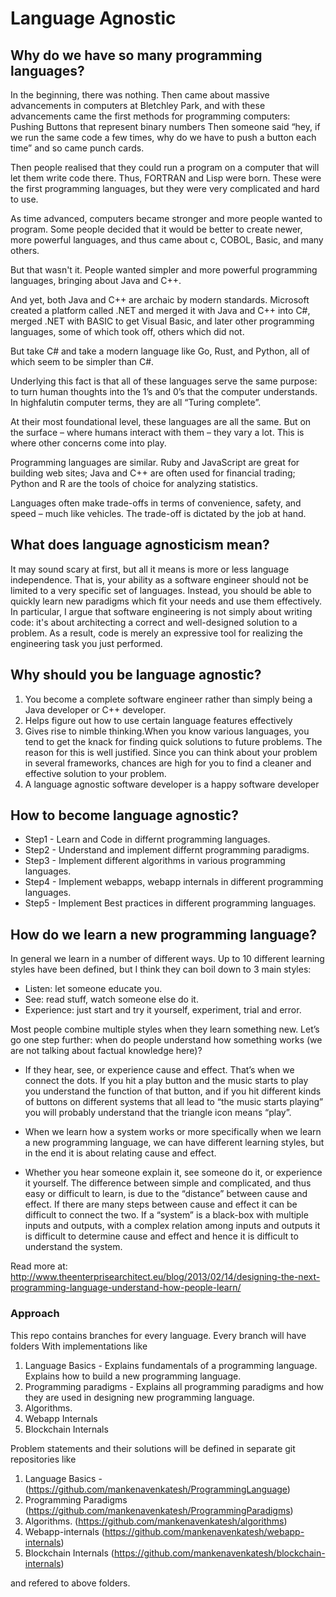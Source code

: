 # Language Agnostic

## Why do we have so many programming languages?
In the beginning, there was nothing. Then came about massive advancements in computers at Bletchley Park, and with these advancements came the first methods for programming computers:
Pushing Buttons that represent binary numbers
Then someone said “hey, if we run the same code a few times, why do we have to push a button each time” and so came punch cards.

Then people realised that they could run a program on a computer that will let them write code there. Thus, FORTRAN and Lisp were born. These were the first programming languages, but they were very complicated and hard to use.

As time advanced, computers became stronger and more people wanted to program. Some people decided that it would be better to create newer, more powerful languages, and thus came about c, COBOL, Basic, and many others.

But that wasn't it. People wanted simpler and more powerful programming languages, bringing about Java and C++.

And yet, both Java and C++ are archaic by modern standards. Microsoft created a platform called .NET and merged it with Java and C++ into C#, merged .NET with BASIC to get Visual Basic, and later other programming languages, some of which took off, others which did not.

But take C# and take a modern language like Go, Rust, and Python, all of which seem to be simpler than C#.

Underlying this fact is that all of these languages serve the same purpose: to turn human thoughts into the 1’s and 0’s that the computer understands. In highfalutin computer terms, they are all “Turing complete”.

At their most foundational level, these languages are all the same. But on the surface – where humans interact with them – they vary a lot. This is where other concerns come into play.

Programming languages are similar. Ruby and JavaScript are great for building web sites; Java and C++ are often used for financial trading; Python and R are the tools of choice for analyzing statistics.

Languages often make trade-offs in terms of convenience, safety, and speed – much like vehicles. The trade-off is dictated by the job at hand.


## What does language agnosticism mean?
It may sound scary at first, but all it means is more or less language independence. That is, your ability as a software engineer should not be limited to a very specific set of languages. Instead, you should be able to quickly learn new paradigms which fit your needs and use them effectively. In particular, I argue that software engineering is not simply about writing code: it's about architecting a correct and well-designed solution to a problem. As a result, code is merely an expressive tool for realizing the engineering task you just performed.

## Why should you be language agnostic?
1. You become a complete software engineer rather than simply being a Java developer or C++ developer.
2. Helps figure out how to use certain language features effectively
3. Gives rise to nimble thinking.When you know various languages, you tend to get the knack for finding quick solutions to future problems. The reason for this is well justified. Since you can think about your problem in several frameworks, chances are high for you to find a cleaner and effective solution to your problem.
4. A language agnostic software developer is a happy software developer

## How to become language agnostic?
 -  Step1 - Learn and Code in differnt programming languages.
 -  Step2 - Understand and implement differnt programming paradigms. 
 -  Step3 - Implement different algorithms in various programming languages.
 -  Step4 - Implement webapps, webapp internals in different programming languages.
 -  Step5 - Implement Best practices in different programming languages.
 
 ## How do we learn a new programming language?
In general we learn in a number of different ways. Up to 10 different learning styles have been defined, but I think they can boil down to 3 main styles: 
- Listen: let someone educate you. 
- See: read stuff, watch someone else do it. 
- Experience: just start and try it yourself, experiment, trial and error.

Most people combine multiple styles when they learn something new. Let’s go one step further: 
when do people understand how something works (we are not talking about factual knowledge here)? 

- If they hear, see, or experience cause and effect. That’s when we connect the dots. If you hit a play button and the music starts to play you understand the function of that button, and if you hit different kinds of buttons on different systems that all lead to “the music starts playing” you will probably understand that the triangle icon means “play”.

- When we learn how a system works or more specifically when we learn a new programming language, we can have different learning styles, but in the end it is about relating cause and effect.

- Whether you hear someone explain it, see someone do it, or experience it yourself.
The difference between simple and complicated, and thus easy or difficult to learn, is due to the “distance” between cause and effect. If there are many steps between cause and effect it can be difficult to connect the two. If a “system” is a black-box with multiple inputs and outputs, with a complex relation among inputs and outputs it is difficult to determine cause and effect and hence it is difficult to understand the system. 

Read more at: http://www.theenterprisearchitect.eu/blog/2013/02/14/designing-the-next-programming-language-understand-how-people-learn/

### Approach
This repo contains branches for every language. 
Every branch will have folders With implementations like

1. Language Basics - Explains fundamentals of a programming language. Explains how to build a new programming language.
2. Programming paradigms - Explains all programming paradigms and how they are used in designing new programming language.
3. Algorithms.
4. Webapp Internals
4. Blockchain Internals

Problem statements and their solutions will be defined in separate git repositories like
1. Language Basics - (https://github.com/mankenavenkatesh/ProgrammingLanguage)
2. Programming Paradigms (https://github.com/mankenavenkatesh/ProgrammingParadigms)
3. Algorithms. (https://github.com/mankenavenkatesh/algorithms)
4. Webapp-internals (https://github.com/mankenavenkatesh/webapp-internals)
5. Blockchain Internals (https://github.com/mankenavenkatesh/blockchain-internals)

and refered to above folders.
